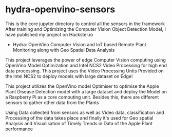 # hydra-openvino-sensors
This is the core jupyter directory to control all the sensors in the framework
After training and Optimizing the Computer Vision Object Detection Model, I have published my project on 
Hackster.io  
 - Hydra: OpenVino Computer Vision and IoT based Remote Plant Monitoring along with Geo Spatial Data Analysis

This project leverages the power of edge Computer Vision computing using OpenVino Model Optimization and Intel NCS2 Video Processing for high end data processing. This project uses the Video Processing Units Provided on the Intel NCS2 to deploy models with large dataset on Edge!

This project utilizes the OpenVino model Optimiser to optimise the Apple Plant Disease Detection model with a large dataset and deploy the Model on a Raspberry Pi as a core computing unit. Besides this, there are different sensors to gather other data from the Plants

Using Data collected from sensors as well as Video data, classification and Processing of the data takes place and finally it's used for Geo spatial Analysis and Visualisation of Timely Trends in Data of the Apple Plant performance

